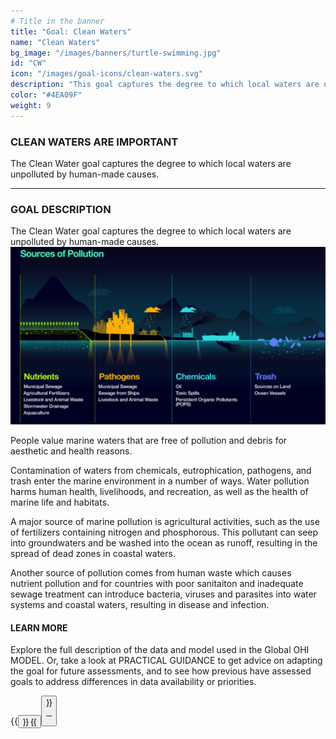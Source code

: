 ```yaml
---
# Title in the banner
title: "Goal: Clean Waters"
name: "Clean Waters"
bg_image: "/images/banners/turtle-swimming.jpg"
id: "CW"
icon: "/images/goal-icons/clean-waters.svg"
description: "This goal captures the degree to which local waters are unpolluted by natural and human-made causes. This goal scores highest when the contamination level is zero."
color: "#4EA09F"
weight: 9
---
```

### CLEAN WATERS ARE IMPORTANT
The Clean Water goal captures the degree to which local waters are unpolluted by human-made causes. 


----

### GOAL DESCRIPTION
The Clean Water goal captures the degree to which local waters are unpolluted by human-made causes. 
![](/images/sources_of_pollution.jpg)

People value marine waters that are free of pollution and debris for aesthetic and health reasons. 

Contamination of waters from chemicals, eutrophication, pathogens, and trash enter the marine environment in a number of ways. Water pollution harms human health, livelihoods, and recreation, as well as the health of marine life and habitats.  

A major source of marine pollution is agricultural activities, such as the use of fertilizers containing nitrogen and phosphorous. This pollutant can seep into groundwaters and be washed into the ocean as runoff, resulting in the spread of dead zones in coastal waters.

Another source of pollution comes from human waste which causes nutrient pollution and for countries with poor sanitaiton and inadequate sewage treatment can introduce bacteria, viruses and parasites into water systems and coastal waters, resulting in disease and infection.  

#### LEARN MORE
Explore the full description of the data and model used in the Global OHI MODEL. Or, take a look at PRACTICAL GUIDANCE to get advice on adapting the goal for future assessments, and to see how previous have assessed goals to address differences in data availability or priorities.


{{<button text="OHI Model" link="https://ohi-science.org/ohiprep_v2020/globalprep/methods_doc/v2020/Supplement.html#65_clean_waters" icon="/images/misc/microscope-icon.svg" >}}
{{<button text="Practical Guidance" link="/guidance/clean-waters" icon="/images/misc/directions-icon.svg" >}}

----
